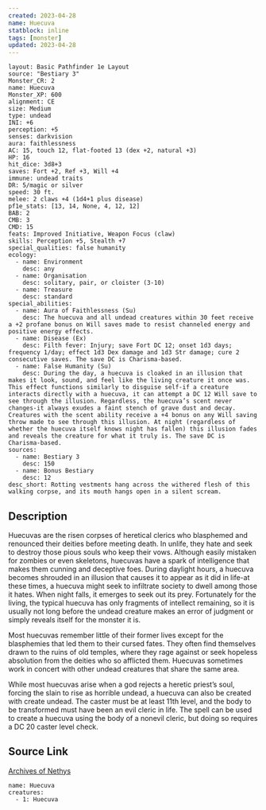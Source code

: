 ```yaml
---
created: 2023-04-28
name: Huecuva
statblock: inline
tags: [monster]
updated: 2023-04-28
---
```

```statblock
layout: Basic Pathfinder 1e Layout
source: "Bestiary 3"
Monster_CR: 2
name: Huecuva
Monster_XP: 600
alignment: CE
size: Medium
type: undead
INI: +6
perception: +5
senses: darkvision
aura: faithlessness
AC: 15, touch 12, flat-footed 13 (dex +2, natural +3)
HP: 16
hit_dice: 3d8+3
saves: Fort +2, Ref +3, Will +4
immune: undead traits
DR: 5/magic or silver
speed: 30 ft.
melee: 2 claws +4 (1d4+1 plus disease)
pf1e_stats: [13, 14, None, 4, 12, 12]
BAB: 2
CMB: 3
CMD: 15
feats: Improved Initiative, Weapon Focus (claw)
skills: Perception +5, Stealth +7
special_qualities: false humanity
ecology:
  - name: Environment
    desc: any
  - name: Organisation
    desc: solitary, pair, or cloister (3-10)
  - name: Treasure
    desc: standard
special_abilities:
  - name: Aura of Faithlessness (Su)
    desc: The huecuva and all undead creatures within 30 feet receive a +2 profane bonus on Will saves made to resist channeled energy and positive energy effects.
  - name: Disease (Ex)
    desc: Filth fever: Injury; save Fort DC 12; onset 1d3 days; frequency 1/day; effect 1d3 Dex damage and 1d3 Str damage; cure 2 consecutive saves. The save DC is Charisma-based.
  - name: False Humanity (Su)
    desc: During the day, a huecuva is cloaked in an illusion that makes it look, sound, and feel like the living creature it once was. This effect functions similarly to disguise self-if a creature interacts directly with a huecuva, it can attempt a DC 12 Will save to see through the illusion. Regardless, the huecuva’s scent never changes-it always exudes a faint stench of grave dust and decay. Creatures with the scent ability receive a +4 bonus on any Will saving throw made to see through this illusion. At night (regardless of whether the huecuva itself knows night has fallen) this illusion fades and reveals the creature for what it truly is. The save DC is Charisma-based.
sources:
  - name: Bestiary 3
    desc: 150
  - name: Bonus Bestiary
    desc: 12
desc_short: Rotting vestments hang across the withered flesh of this walking corpse, and its mouth hangs open in a silent scream.
```
## Description
Huecuvas are the risen corpses of heretical clerics who blasphemed and renounced their deities before meeting death. In unlife, they hate and seek to destroy those pious souls who keep their vows. Although easily mistaken for zombies or even skeletons, huecuvas have a spark of intelligence that makes them cunning and deceptive foes. During daylight hours, a huecuva becomes shrouded in an illusion that causes it to appear as it did in life-at these times, a huecuva might seek to infiltrate society to dwell among those it hates. When night falls, it emerges to seek out its prey. Fortunately for the living, the typical huecuva has only fragments of intellect remaining, so it is usually not long before the undead creature makes an error of judgment or simply reveals itself for the monster it is.

Most huecuvas remember little of their former lives except for the blasphemies that led them to their cursed fates. They often find themselves drawn to the ruins of old temples, where they rage against or seek hopeless absolution from the deities who so afflicted them. Huecuvas sometimes work in concert with other undead creatures that share the same area.

While most huecuvas arise when a god rejects a heretic priest’s soul, forcing the slain to rise as horrible undead, a huecuva can also be created with create undead. The caster must be at least 11th level, and the body to be transformed must have been an evil cleric in life. The spell can be used to create a huecuva using the body of a nonevil cleric, but doing so requires a DC 20 caster level check.
## Source Link
[Archives of Nethys](https://aonprd.com/MonsterDisplay.aspx?ItemName=Huecuva)
```encounter-table
name: Huecuva
creatures:
  - 1: Huecuva
```
